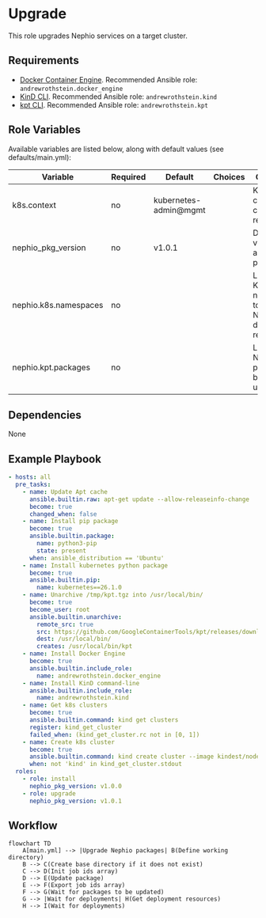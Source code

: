 # Upgrade

This role upgrades Nephio services on a target cluster.

## Requirements

* [Docker Container Engine](https://docs.docker.com/engine/install/). Recommended Ansible role: `andrewrothstein.docker_engine`
* [KinD CLI](https://kind.sigs.k8s.io/docs/user/quick-start/#installation). Recommended Ansible role: `andrewrothstein.kind`
* [kpt CLI](https://kpt.dev/installation/kpt-cli). Recommended Ansible role: `andrewrothstein.kpt`

## Role Variables

Available variables are listed below, along with default values (see defaults/main.yml):

| Variable                   | Required | Default               | Choices | Comments                                                               |
|----------------------------|----------|-----------------------|---------|------------------------------------------------------------------------|
| k8s.context                | no       | kubernetes-admin@mgmt |         | Kubernetes context to create resources                                 |
| nephio_pkg_version         | no       | v1.0.1                |         | Default version for all kpt packages                                   |
| nephio.k8s.namespaces      | no       |                       |         | List of Kubernetes namespaces to watch for Nephio deployment resources |
| nephio.kpt.packages        | no       |                       |         | List of Nephio kpt packages to be upgraded                             |

## Dependencies

None

## Example Playbook

```yaml
- hosts: all
  pre_tasks:
    - name: Update Apt cache
      ansible.builtin.raw: apt-get update --allow-releaseinfo-change
      become: true
      changed_when: false
    - name: Install pip package
      become: true
      ansible.builtin.package:
        name: python3-pip
        state: present
      when: ansible_distribution == 'Ubuntu'
    - name: Install kubernetes python package
      become: true
      ansible.builtin.pip:
        name: kubernetes==26.1.0
    - name: Unarchive /tmp/kpt.tgz into /usr/local/bin/
      become: true
      become_user: root
      ansible.builtin.unarchive:
        remote_src: true
        src: https://github.com/GoogleContainerTools/kpt/releases/download/v1.0.0-beta.49/kpt_linux_amd64-1.0.0-beta.49.tar.gz
        dest: /usr/local/bin/
        creates: /usr/local/bin/kpt
    - name: Install Docker Engine
      become: true
      ansible.builtin.include_role:
        name: andrewrothstein.docker_engine
    - name: Install KinD command-line
      ansible.builtin.include_role:
        name: andrewrothstein.kind
    - name: Get k8s clusters
      become: true
      ansible.builtin.command: kind get clusters
      register: kind_get_cluster
      failed_when: (kind_get_cluster.rc not in [0, 1])
    - name: Create k8s cluster
      become: true
      ansible.builtin.command: kind create cluster --image kindest/node:v1.27.1
      when: not 'kind' in kind_get_cluster.stdout
  roles:
    - role: install
      nephio_pkg_version: v1.0.0
    - role: upgrade
      nephio_pkg_version: v1.0.1
```

## Workflow

```mermaid
flowchart TD
    A[main.yml] --> |Upgrade Nephio packages| B(Define working directory)
    B --> C(Create base directory if it does not exist)
    C --> D(Init job ids array)
    D --> E(Update package)
    E --> F(Export job ids array)
    F --> G(Wait for packages to be updated)
    G --> |Wait for deployments| H(Get deployment resources)
    H --> I(Wait for deployments)
```
